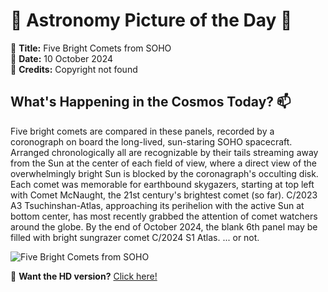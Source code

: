 # 🌌 **Astronomy Picture of the Day** 🌌

🔭 **Title:** Five Bright Comets from SOHO  
📅 **Date:** 10 October 2024  
📸 **Credits:** Copyright not found  

## **What's Happening in the Cosmos Today?** 📫

Five bright comets are compared in these panels, recorded by a coronograph on board the long-lived, sun-staring SOHO spacecraft. Arranged chronologically all are recognizable by their tails streaming away from the Sun at the center of each field of view, where a direct view of the overwhelmingly bright Sun is blocked by the coronagraph's occulting disk. Each comet was memorable for earthbound skygazers, starting at top left with Comet McNaught, the 21st century's brightest comet (so far). C/2023 A3 Tsuchinshan-Atlas, approaching its perihelion with the active Sun at bottom center, has most recently grabbed the attention of comet watchers around the globe. By the end of October 2024, the blank 6th panel may be filled with bright sungrazer comet C/2024 S1 Atlas. ... or not.


![Five Bright Comets from SOHO](https://apod.nasa.gov/apod/image/2410/SohoKy3_1024.jpg)

🌠 **Want the HD version?** [Click here!](https://apod.nasa.gov/apod/image/2410/SohoKy3.jpg)
